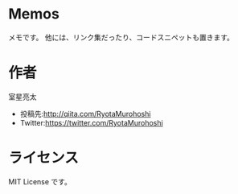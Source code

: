 # Memos

メモです。
他には、リンク集だったり、コードスニペットも置きます。

# 作者

室星亮太

* 投稿先:http://qiita.com/RyotaMurohoshi
* Twitter:https://twitter.com/RyotaMurohoshi

# ライセンス
MIT License です。